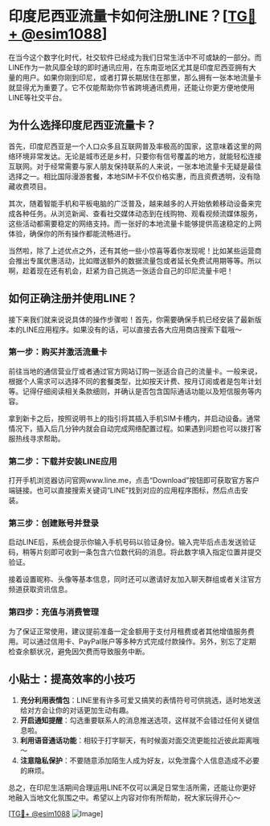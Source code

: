 # 印度尼西亚流量卡如何注册LINE？[[TG💪+ @esim1088](https://t.me/s/esim1088)]

在当今这个数字化时代，社交软件已经成为我们日常生活中不可或缺的一部分。而LINE作为一款风靡全球的即时通讯应用，在东南亚地区尤其是印度尼西亚拥有大量的用户。如果你刚到印尼，或者打算长期居住在那里，那么拥有一张本地流量卡就显得尤为重要了。它不仅能帮助你节省跨境通讯费用，还能让你更方便地使用LINE等社交平台。

## 为什么选择印度尼西亚流量卡？

首先，印度尼西亚是一个人口众多且互联网普及率极高的国家，这意味着这里的网络环境非常发达。无论是城市还是乡村，只要你有信号覆盖的地方，就能轻松连接互联网。对于经常需要与家人朋友保持联系的人来说，一张本地流量卡无疑是最佳选择之一。相比国际漫游套餐，本地SIM卡不仅价格实惠，而且资费透明，没有隐藏收费项目。

其次，随着智能手机和平板电脑的广泛普及，越来越多的人开始依赖移动设备来完成各种任务。从浏览新闻、查看社交媒体动态到在线购物、观看视频流媒体服务，这些活动都需要稳定的网络支持。而一张好的本地流量卡能够提供高速稳定的上网体验，确保你的所有操作都能流畅进行。

当然啦，除了上述优点之外，还有其他一些小惊喜等着你发现呢！比如某些运营商会推出专属优惠活动，比如赠送额外的数据流量包或者延长免费试用期等等。所以啊，趁着现在还有机会，赶紧为自己挑选一张适合自己的印尼流量卡吧！

## 如何正确注册并使用LINE？

接下来我们就来说说具体的操作步骤啦！首先，你需要确保手机已经安装了最新版本的LINE应用程序。如果没有的话，可以直接去各大应用商店搜索下载哦～

### 第一步：购买并激活流量卡

前往当地的通信营业厅或者通过官方网站订购一张适合自己的流量卡。一般来说，根据个人需求可以选择不同的套餐类型，比如按天计费、按月订阅或者是包年计划等。记得仔细阅读相关条款细则，并确认是否包含国际通话功能以及短信服务等内容。

拿到新卡之后，按照说明书上的指引将其插入手机SIM卡槽内，并启动设备。通常情况下，插入后几分钟内就会自动完成网络配置过程。如果遇到问题也可以拨打客服热线寻求帮助。

### 第二步：下载并安装LINE应用

打开手机浏览器访问官网www.line.me，点击“Download”按钮即可获取官方客户端链接。也可以直接搜索关键词“LINE”找到对应的应用程序图标，然后点击安装。

### 第三步：创建账号并登录

启动LINE后，系统会提示你输入手机号码以验证身份。输入完毕后点击发送验证码，稍等片刻即可收到一条包含六位数代码的消息。将此数字填入指定位置并提交验证。

接着设置昵称、头像等基本信息，同时还可以邀请好友加入聊天群组或者关注官方频道获取资讯信息。

### 第四步：充值与消费管理

为了保证正常使用，建议提前准备一定金额用于支付月租费或者其他增值服务费用。可以通过信用卡、PayPal账户等多种方式完成付款操作。另外，别忘了定期检查余额状况，避免因欠费而导致服务中断。

## 小贴士：提高效率的小技巧

1. **充分利用表情包**：LINE里有许多可爱又搞笑的表情符号可供挑选，适时地发送给对方会让你的对话更加生动有趣。
2. **开启通知提醒**：勾选重要联系人的消息推送选项，这样就不会错过任何关键信息啦。
3. **利用语音通话功能**：相较于打字聊天，有时候面对面交流更能拉近彼此距离哦～
4. **注意隐私保护**：不要随意添加陌生人成为好友，以免泄露个人信息造成不必要的麻烦。

总之，在印尼生活期间合理运用LINE不仅可以满足日常生活所需，还能让你更好地融入当地文化氛围之中。希望以上内容对你有所帮助，祝大家玩得开心～

[[TG💪+ @esim1088](https://t.me/s/esim1088) ![Image](https://i.postimg.cc/4NQfJmqS/Snipaste-2025-05-13-00-14-12.png)]